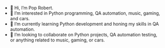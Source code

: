 - 👋 Hi, I’m Pop Robert.
- 👀 I’m interested in Python programming, QA automation, music, gaming, and cars.
- 🌱 I’m currently learning Python development and honing my skills in QA automation.
- 💞️ I’m looking to collaborate on Python projects, QA automation testing, or anything related to music, gaming, or cars.
<!---
poprobert0412/poprobert0412 is a ✨ special ✨ repository because its `README.md` (this file) appears on your GitHub profile.
You can click the Preview link to take a look at your changes.
--->
